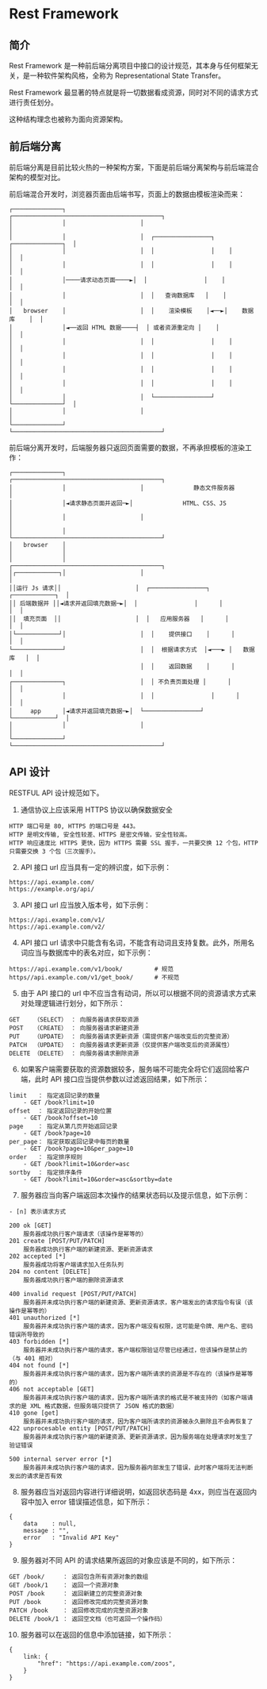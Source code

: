# Rest Framework


## 简介

Rest Framework 是一种前后端分离项目中接口的设计规范，其本身与任何框架无关，是一种软件架构风格，全称为 Representational State Transfer。

Rest Framework 最显著的特点就是将一切数据看成资源，同时对不同的请求方式进行责任划分。

这种结构理念也被称为面向资源架构。

## 前后端分离

前后端分离是目前比较火热的一种架构方案，下面是前后端分离架构与前后端混合架构的模型对比。

前后端混合开发时，浏览器页面由后端书写，页面上的数据由模板渲染而来：

```
┌──────────────┐                     ┌──────────────────────────────────────────┐
│              │                     │                                          │
│              │                     │  ┌────────────────┐    ┌──────────────┐  │
│              │                     │  │                │    │              │  │
│              │                     │  │                │    │              │  │
│              │────请求动态页面────►│  │                │    │              │  │
│              │                     │  │   查询数据库   │    │              │  │
│   browser    │                     │  │    渲染模板    │◄──►│    数据库    │  │
│              │◄──返回 HTML 数据────┤  │ 或者资源重定向 │    │              │  │
│              │                     │  │                │    │              │  │
│              │                     │  │                │    │              │  │
│              │                     │  │                │    │              │  │
│              │                     │  │                │    │              │  │
│              │                     │  └────────────────┘    └──────────────┘  │
│              │                     │                                          │
└──────────────┘                     └──────────────────────────────────────────┘
```

前后端分离开发时，后端服务器只返回页面需要的数据，不再承担模板的渲染工作：

```
┌──────────────┐                     ┌──────────────────────────────────────────┐
│              │                     │              静态文件服务器              │
│              │◄请求静态页面并返回─►│              HTML、CSS、JS               │
│              │                     │                                          │
│              │                     └──────────────────────────────────────────┘
│   browser    │
│              │
│              │                     ┌──────────────────────────────────────────┐
│┌────────────┐│                     │                                          │
││运行 Js 请求││                     │  ┌────────────────┐      ┌────────────┐  │
││ 后端数据并 ││◄请求并返回填充数据─►│  │                │      │            │  │
││  填充页面  ││                     │  │   应用服务器   │      │            │  │
│└────────────┘│                     │  │    提供接口    │      │            │  │
└──────────────┘                     │  │  根据请求方式  │◄───► │   数据库   │  │
                                     │  │    返回数据    │      │            │  │
┌──────────────┐                     │  │ 不负责页面处理 │      │            │  │
│              │                     │  │                │      │            │  │
│     app      │◄请求并返回填充数据─►│  └────────────────┘      └────────────┘  │
│              │                     │                                          │
└──────────────┘                     └──────────────────────────────────────────┘
```

## API 设计

RESTFUL API 设计规范如下。

1. 通信协议上应该采用 HTTPS 协议以确保数据安全

```
HTTP 端口号是 80, HTTPS 的端口号是 443。
HTTP 是明文传输, 安全性较差、HTTPS 是密文传输，安全性较高。
HTTP 响应速度比 HTTPS 更快，因为 HTTPS 需要 SSL 握手，一共要交换 12 个包，HTTP 只需要交换 3 个包（三次握手）。
```

2. API 接口 url 应当具有一定的辨识度，如下示例：

```
https://api.example.com/
https://example.org/api/
```

3. API 接口 url 应当放入版本号，如下示例：

```
https://api.example.com/v1/
https://api.example.com/v2/
```

4. API 接口 url 请求中只能含有名词，不能含有动词且支持复数。此外，所用名词应当与数据库中的表名对应，如下示例：

```
https://api.example.com/v1/book/         # 规范
https//api.example.com/v1/get_book/      # 不规范
```

5. 由于 API 接口的 url 中不应当含有动词，所以可以根据不同的资源请求方式来对处理逻辑进行划分，如下所示：

```
GET    （SELECT） ： 向服务器请求获取资源
POST   （CREATE） ： 向服务器请求新建资源
PUT    （UPDATE） ： 向服务器请求更新资源（需提供客户端改变后的完整资源）
PATCH  （UPDATE） ： 向服务器请求更新资源（仅提供客户端改变后的资源属性）
DELETE （DELETE） ： 向服务器请求删除资源
```

6. 如果客户端需要获取的资源数据较多，服务端不可能完全将它们返回给客户端，此时 API 接口应当提供参数以过滤返回结果，如下所示：

```
limit   ： 指定返回记录的数量
    - GET /book?limit=10
offset  ： 指定返回记录的开始位置
    - GET /book?offset=10
page    ： 指定从第几页开始返回记录
    - GET /book?page=10
per_page： 指定获取返回记录中每页的数量
    - GET /book?page=10&per_page=10
order   ： 指定排序规则
    - GET /book?limit=10&order=asc
sortby  ： 指定排序条件
    - GET /book?limit=10&order=asc&sortby=date
```

7. 服务器应当向客户端返回本次操作的结果状态码以及提示信息，如下示例：

```
- [n] 表示请求方式

200 ok [GET]
    服务器成功执行客户端请求（该操作是幂等的）
201 create [POST/PUT/PATCH]
    服务器成功执行客户端的新建资源、更新资源请求
202 accepted [*]
    服务器成功将客户端请求加入任务队列
204 no content [DELETE]
    服务器成功执行客户端的删除资源请求

400 invalid request [POST/PUT/PATCH]
    服务器并未成功执行客户端的新建资源、更新资源请求，客户端发出的请求指令有误（该操作是幂等的）
401 unauthorized [*]
    服务器并未成功执行客户端的请求，因为客户端没有权限，这可能是令牌、用户名、密码错误所导致的
403 forbidden [*]
    服务器并未成功执行客户端的请求，客户端权限验证尽管已经通过，但该操作是禁止的（与 401 相对）
404 not found [*]
    服务器并未成功执行客户端的请求，因为客户端所请求的资源是不存在的（该操作是幂等的）
406 not acceptable [GET]
    服务器并未成功执行客户端的请求，因为客户端所请求的格式是不被支持的（如客户端请求的是 XML 格式数据，但服务端只提供了 JSON 格式的数据）
410 gone [get]
    服务器并未成功执行客户端的请求，因为客户端所请求的资源被永久删除且不会再恢复了
422 unprocesable entity [POST/PUT/PATCH]
    服务器并未成功执行客户端的新建资源、更新资源请求，因为服务端在处理请求时发生了验证错误

500 internal server error [*]
    服务器并未成功执行客户端的请求，因为服务器内部发生了错误，此时客户端将无法判断发出的请求是否有效
```

8. 服务器应当对返回内容进行详细说明，如返回状态码是 4xx，则应当在返回内容中加入 error 错误描述信息，如下所示：

```
{
    data    : null,
    message : "",
    error   : "Invalid API Key"
}
```

9. 服务器对不同 API 的请求结果所返回的对象应该是不同的，如下所示：

```
GET /book/     ： 返回包含所有资源对象的数组
GET /book/1    ： 返回一个资源对象
POST /book     ： 返回新建立的完整资源对象
PUT /book      ： 返回修改完成的完整资源对象
PATCH /book    ： 返回修改完成的完整资源对象
DELETE /book/1 ： 返回空文档（也可返回一个操作码）
```

10. 服务器可以在返回的信息中添加链接，如下所示：

```
{
    link: {
        "href": "https://api.example.com/zoos",
    }
}
```

